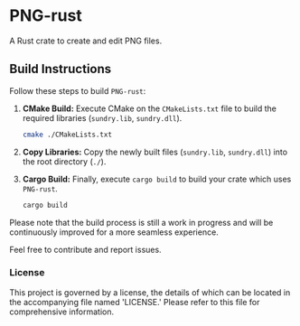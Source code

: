 # PNG-rust
A Rust crate to create and edit PNG files. 

## Build Instructions

Follow these steps to build `PNG-rust`:

1. **CMake Build:** Execute CMake on the `CMakeLists.txt` file to build the required libraries (`sundry.lib`, `sundry.dll`). 

    ```bash
    cmake ./CMakeLists.txt
    ```

2. **Copy Libraries:** Copy the newly built files (`sundry.lib`, `sundry.dll`) into the root directory (`./`).

3. **Cargo Build:** Finally, execute `cargo build` to build your crate which uses `PNG-rust`. 

    ```bash
    cargo build
    ```
Please note that the build process is still a work in progress and will be continuously improved for a more seamless experience.

Feel free to contribute and report issues.  

### License
This project is governed by a license, the details of which can be located in the accompanying file named 'LICENSE.' Please refer to this file for comprehensive information.
